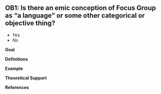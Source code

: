 
## OB1: Is there an emic conception of Focus Group as “a language” or some other categorical or objective thing? 

- *Yes*
- *No*


**Goal**

 

**Definitions**


**Example**


**Theoretical Support**


**References**



